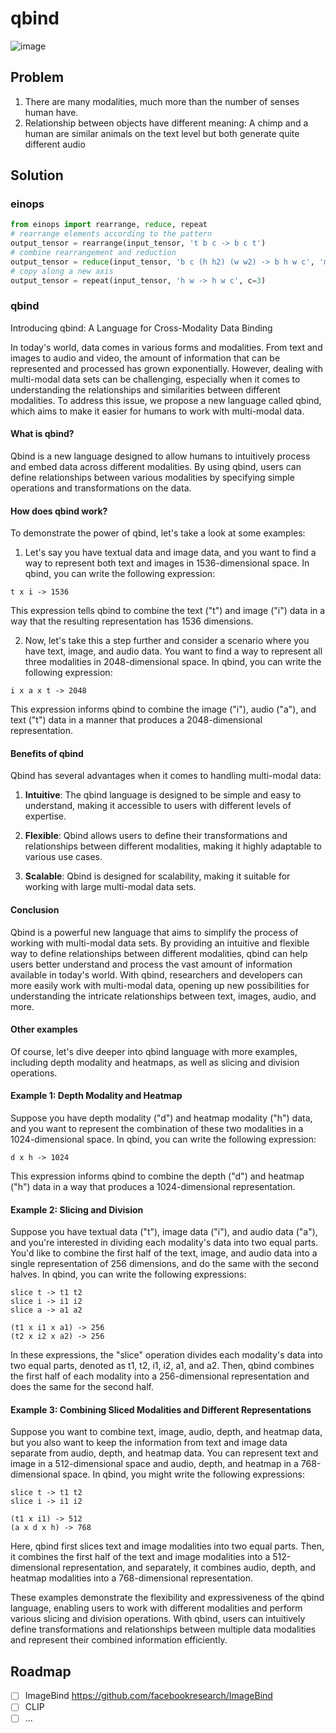 
# qbind

![image](https://github.com/louis030195/qbind/assets/25003283/1f756250-f2a1-4642-b067-5ecc79758daf)


## Problem

1. There are many modalities, much more than the number of senses human have.
2. Relationship between objects have different meaning: A chimp and a human are similar animals on the text level but both generate quite different audio

## Solution

### einops

```py
from einops import rearrange, reduce, repeat
# rearrange elements according to the pattern
output_tensor = rearrange(input_tensor, 't b c -> b c t')
# combine rearrangement and reduction
output_tensor = reduce(input_tensor, 'b c (h h2) (w w2) -> b h w c', 'mean', h2=2, w2=2)
# copy along a new axis
output_tensor = repeat(input_tensor, 'h w -> h w c', c=3)
```

### qbind

Introducing qbind: A Language for Cross-Modality Data Binding

In today's world, data comes in various forms and modalities. From text and images to audio and video, the amount of information that can be represented and processed has grown exponentially. However, dealing with multi-modal data sets can be challenging, especially when it comes to understanding the relationships and similarities between different modalities. To address this issue, we propose a new language called qbind, which aims to make it easier for humans to work with multi-modal data.

#### What is qbind?

Qbind is a new language designed to allow humans to intuitively process and embed data across different modalities. By using qbind, users can define relationships between various modalities by specifying simple operations and transformations on the data.

#### How does qbind work?

To demonstrate the power of qbind, let's take a look at some examples:

1. Let's say you have textual data and image data, and you want to find a way to represent both text and images in 1536-dimensional space. In qbind, you can write the following expression:

```
t x i -> 1536
```

This expression tells qbind to combine the text ("t") and image ("i") data in a way that the resulting representation has 1536 dimensions.

2. Now, let's take this a step further and consider a scenario where you have text, image, and audio data. You want to find a way to represent all three modalities in 2048-dimensional space. In qbind, you can write the following expression:

```
i x a x t -> 2048
```

This expression informs qbind to combine the image ("i"), audio ("a"), and text ("t") data in a manner that produces a 2048-dimensional representation.

#### Benefits of qbind

Qbind has several advantages when it comes to handling multi-modal data:

1. **Intuitive**: The qbind language is designed to be simple and easy to understand, making it accessible to users with different levels of expertise.

2. **Flexible**: Qbind allows users to define their transformations and relationships between different modalities, making it highly adaptable to various use cases.

3. **Scalable**: Qbind is designed for scalability, making it suitable for working with large multi-modal data sets.

#### Conclusion

Qbind is a powerful new language that aims to simplify the process of working with multi-modal data sets. By providing an intuitive and flexible way to define relationships between different modalities, qbind can help users better understand and process the vast amount of information available in today's world. With qbind, researchers and developers can more easily work with multi-modal data, opening up new possibilities for understanding the intricate relationships between text, images, audio, and more.

#### Other examples

Of course, let's dive deeper into qbind language with more examples, including depth modality and heatmaps, as well as slicing and division operations.

#### Example 1: Depth Modality and Heatmap

Suppose you have depth modality ("d") and heatmap modality ("h") data, and you want to represent the combination of these two modalities in a 1024-dimensional space. In qbind, you can write the following expression:

```
d x h -> 1024
```

This expression informs qbind to combine the depth ("d") and heatmap ("h") data in a way that produces a 1024-dimensional representation.

#### Example 2: Slicing and Division

Suppose you have textual data ("t"), image data ("i"), and audio data ("a"), and you're interested in dividing each modality's data into two equal parts. You'd like to combine the first half of the text, image, and audio data into a single representation of 256 dimensions, and do the same with the second halves. In qbind, you can write the following expressions:

```
slice t -> t1 t2
slice i -> i1 i2
slice a -> a1 a2

(t1 x i1 x a1) -> 256
(t2 x i2 x a2) -> 256
```

In these expressions, the "slice" operation divides each modality's data into two equal parts, denoted as t1, t2, i1, i2, a1, and a2. Then, qbind combines the first half of each modality into a 256-dimensional representation and does the same for the second half.

#### Example 3: Combining Sliced Modalities and Different Representations

Suppose you want to combine text, image, audio, depth, and heatmap data, but you also want to keep the information from text and image data separate from audio, depth, and heatmap data. You can represent text and image in a 512-dimensional space and audio, depth, and heatmap in a 768-dimensional space. In qbind, you might write the following expressions:

```
slice t -> t1 t2
slice i -> i1 i2

(t1 x i1) -> 512
(a x d x h) -> 768
```

Here, qbind first slices text and image modalities into two equal parts. Then, it combines the first half of the text and image modalities into a 512-dimensional representation, and separately, it combines audio, depth, and heatmap modalities into a 768-dimensional representation.

These examples demonstrate the flexibility and expressiveness of the qbind language, enabling users to work with different modalities and perform various slicing and division operations. With qbind, users can intuitively define transformations and relationships between multiple data modalities and represent their combined information efficiently.

## Roadmap

- [ ] ImageBind https://github.com/facebookresearch/ImageBind
- [ ] CLIP
- [ ] ...
